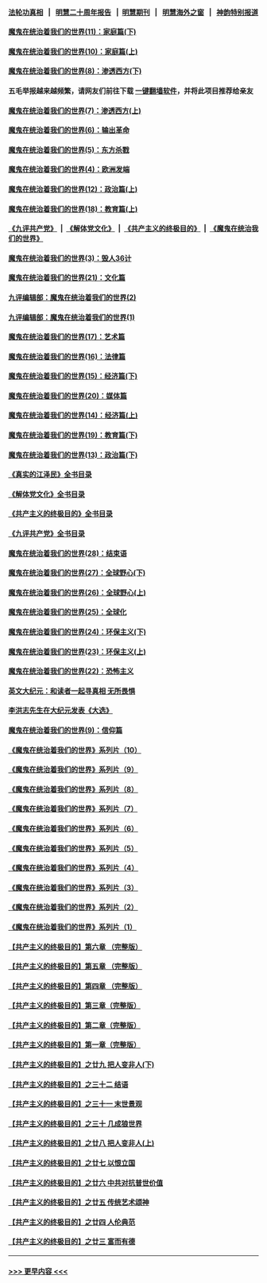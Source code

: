 #### [法轮功真相](https://github.com/gfw-breaker/truth/blob/master/README.md?t=0) &nbsp;&nbsp;|&nbsp;&nbsp; [明慧二十周年报告](https://github.com/gfw-breaker/mh-reports/blob/master/README.md?t=0) &nbsp;&nbsp;|&nbsp;&nbsp;[明慧期刊](https://github.com/gfw-breaker/mh-qikan) &nbsp;&nbsp;|&nbsp;&nbsp; [明慧海外之窗](https://github.com/gfw-breaker/mh-news/blob/master/README.md?t=0) &nbsp;&nbsp;|&nbsp;&nbsp; [神韵特别报道](https://github.com/gfw-breaker/mh-news/blob/master/shenyun.md?t=0)
#### [魔鬼在统治着我们的世界(11)：家庭篇(下)](../pages/nsc422/n10440961.md?t=12151801) 
#### [魔鬼在统治着我们的世界(10)：家庭篇(上)](../pages/nsc422/n10435448.md?t=12151801) 
#### [魔鬼在统治着我们的世界(8)：渗透西方(下)](../pages/nsc422/n10429603.md?t=12151801) 
#### 五毛举报越来越频繁，请网友们前往下载 [一键翻墙软件](https://github.com/gfw-breaker/ssr-accounts)，并将此项目推荐给亲友
#### [魔鬼在统治着我们的世界(7)：渗透西方(上)](../pages/nsc422/n10426013.md?t=12151801) 
#### [魔鬼在统治着我们的世界(6)：输出革命](../pages/nsc422/n10421536.md?t=12151801) 
#### [魔鬼在统治着我们的世界(5)：东方杀戮](../pages/nsc422/n10417707.md?t=12151801) 
#### [魔鬼在统治着我们的世界(4)：欧洲发端](../pages/nsc422/n10414890.md?t=12151801) 
#### [魔鬼在统治着我们的世界(12)：政治篇(上)](../pages/nsc422/n10444576.md?t=12151801) 
#### [魔鬼在统治着我们的世界(18)：教育篇(上)](../pages/nsc422/n10526970.md?t=12151801) 
#### [《九评共产党》](https://github.com/begood0513/9ping.md/blob/master/README.md) &nbsp;|&nbsp; [《解体党文化》](../../../../jtdwh.md/blob/master/README.md)  &nbsp;|&nbsp; [《共产主义的终极目的》](../../../../gczydzjmd.md/blob/master/README.md) &nbsp;|&nbsp; [《魔鬼在统治我们的世界》](../../../../mgztzwmdsj.md/blob/master/README.md) 
#### [魔鬼在统治着我们的世界(3)：毁人36计](../pages/nsc422/n10411583.md?t=12151801) 
#### [魔鬼在统治着我们的世界(21)：文化篇](../pages/nsc422/n10597706.md?t=12151801) 
#### [九评编辑部：魔鬼在统治着我们的世界(2)](../pages/nsc422/n10410036.md?t=12151801) 
#### [九评编辑部：魔鬼在统治着我们的世界(1)](../pages/nsc422/n10406825.md?t=12151801) 
#### [魔鬼在统治着我们的世界(17)：艺术篇](../pages/nsc422/n10499093.md?t=12151801) 
#### [魔鬼在统治着我们的世界(16)：法律篇](../pages/nsc422/n10485969.md?t=12151801) 
#### [魔鬼在统治着我们的世界(15)：经济篇(下)](../pages/nsc422/n10469975.md?t=12151801) 
#### [魔鬼在统治着我们的世界(20)：媒体篇](../pages/nsc422/n10586579.md?t=12151801) 
#### [魔鬼在统治着我们的世界(14)：经济篇(上)](../pages/nsc422/n10457370.md?t=12151801) 
#### [魔鬼在统治着我们的世界(19)：教育篇(下)](../pages/nsc422/n10564808.md?t=12151801) 
#### [魔鬼在统治着我们的世界(13)：政治篇(下)](../pages/nsc422/n10448270.md?t=12151801) 
#### [《真实的江泽民》全书目录](../pages/nsc422/n13721399.md?t=12151801) 
#### [《解体党文化》全书目录](../pages/nsc422/n13721157.md?t=12151801) 
#### [《共产主义的终极目的》全书目录](../pages/nsc422/n13721048.md?t=12151801) 
#### [《九评共产党》全书目录](../pages/nsc422/n13708085.md?t=12151801) 
#### [魔鬼在统治着我们的世界(28)：结束语](../pages/nsc422/n10936246.md?t=12151801) 
#### [魔鬼在统治着我们的世界(27)：全球野心(下)](../pages/nsc422/n10928319.md?t=12151801) 
#### [魔鬼在统治着我们的世界(26)：全球野心(上)](../pages/nsc422/n10900318.md?t=12151801) 
#### [魔鬼在统治着我们的世界(25)：全球化](../pages/nsc422/n10788205.md?t=12151801) 
#### [魔鬼在统治着我们的世界(24)：环保主义(下)](../pages/nsc422/n10695307.md?t=12151801) 
#### [魔鬼在统治着我们的世界(23)：环保主义(上)](../pages/nsc422/n10688613.md?t=12151801) 
#### [魔鬼在统治着我们的世界(22)：恐怖主义](../pages/nsc422/n10614727.md?t=12151801) 
#### [英文大纪元：和读者一起寻真相 无所畏惧](../pages/nsc422/n12542027.md?t=12151801) 
#### [李洪志先生在大纪元发表《大选》](../pages/nsc422/n12534746.md?t=12151801) 
#### [魔鬼在统治着我们的世界(9)：信仰篇](../pages/nsc422/n10432159.md?t=12151801) 
#### [《魔鬼在统治着我们的世界》系列片（10）](../pages/nsc422/n12292670.md?t=12151801) 
#### [《魔鬼在统治着我们的世界》系列片（9）](../pages/nsc422/n12290859.md?t=12151801) 
#### [《魔鬼在统治着我们的世界》系列片（8）](../pages/nsc422/n12287445.md?t=12151801) 
#### [《魔鬼在统治着我们的世界》系列片（7）](../pages/nsc422/n12283425.md?t=12151801) 
#### [《魔鬼在统治着我们的世界》系列片（6）](../pages/nsc422/n12282314.md?t=12151801) 
#### [《魔鬼在统治着我们的世界》系列片（5）](../pages/nsc422/n12281419.md?t=12151801) 
#### [《魔鬼在统治着我们的世界》系列片（4）](../pages/nsc422/n12274024.md?t=12151801) 
#### [《魔鬼在统治着我们的世界》系列片（3）](../pages/nsc422/n12271322.md?t=12151801) 
#### [《魔鬼在统治着我们的世界》系列片（2）](../pages/nsc422/n12269049.md?t=12151801) 
#### [《魔鬼在统治着我们的世界》系列片（1）](../pages/nsc422/n12267575.md?t=12151801) 
#### [【共产主义的终极目的】第六章 （完整版）](../pages/nsc422/n11428913.md?t=12151801) 
#### [【共产主义的终极目的】第五章 （完整版）](../pages/nsc422/n11428912.md?t=12151801) 
#### [【共产主义的终极目的】第四章 （完整版）](../pages/nsc422/n11428907.md?t=12151801) 
#### [【共产主义的终极目的】第三章（完整版）](../pages/nsc422/n11428848.md?t=12151801) 
#### [【共产主义的终极目的】第二章（完整版）](../pages/nsc422/n11428831.md?t=12151801) 
#### [【共产主义的终极目的】第一章（完整版）](../pages/nsc422/n11417651.md?t=12151801) 
#### [【共产主义的终极目的】之廿九 把人变非人(下)](../pages/nsc422/n11344140.md?t=12151801) 
#### [【共产主义的终极目的】之三十二 结语](../pages/nsc422/n11360535.md?t=12151801) 
#### [【共产主义的终极目的】之三十一 末世景观](../pages/nsc422/n11351129.md?t=12151801) 
#### [【共产主义的终极目的】之三十 几成狼世界](../pages/nsc422/n11348280.md?t=12151801) 
#### [【共产主义的终极目的】之廿八 把人变非人(上)](../pages/nsc422/n11340492.md?t=12151801) 
#### [【共产主义的终极目的】之廿七 以恨立国](../pages/nsc422/n11336944.md?t=12151801) 
#### [【共产主义的终极目的】之廿六 中共对抗普世价值](../pages/nsc422/n11324785.md?t=12151801) 
#### [【共产主义的终极目的】之廿五 传统艺术颂神](../pages/nsc422/n11296396.md?t=12151801) 
#### [【共产主义的终极目的】之廿四 人伦典范](../pages/nsc422/n11296397.md?t=12151801) 
#### [【共产主义的终极目的】之廿三 富而有德](../pages/nsc422/n11283598.md?t=12151801) 

----
#### [ >>> 更早内容 <<< ](../indexes/nsc422-earlier.md)
